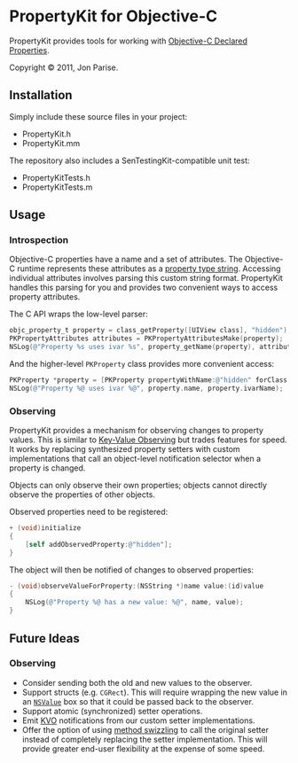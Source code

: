 # PropertyKit for Objective-C

PropertyKit provides tools for working with [Objective-C Declared
Properties][properties].

Copyright &copy; 2011, Jon Parise.

## Installation

Simply include these source files in your project:

* PropertyKit.h
* PropertyKit.mm

The repository also includes a SenTestingKit-compatible unit test:

* PropertyKitTests.h
* PropertyKitTests.m

## Usage

### Introspection

Objective-C properties have a name and a set of attributes.  The Objective-C
runtime represents these attributes as a [property type string][typestring].
Accessing individual attributes involves parsing this custom string format.
PropertyKit handles this parsing for you and provides two convenient ways to
access property attributes.

The C API wraps the low-level parser:

```objective-c
objc_property_t property = class_getProperty([UIView class], "hidden");
PKPropertyAttributes attributes = PKPropertyAttributesMake(property);
NSLog(@"Property %s uses ivar %s", property_getName(property), attributes.ivarName);
```

And the higher-level `PKProperty` class provides more convenient access:

```objective-c
PKProperty *property = [PKProperty propertyWithName:@"hidden" forClass:[UIView class]];
NSLog(@"Property %@ uses ivar %@", property.name, property.ivarName);
```

### Observing

PropertyKit provides a mechanism for observing changes to property values.
This is similar to [Key-Value Observing][kvo] but trades features for speed.
It works by replacing synthesized property setters with custom implementations
that call an object-level notification selector when a property is changed.

Objects can only observe their own properties; objects cannot directly observe
the properties of other objects.

Observed properties need to be registered:

```objective-c
+ (void)initialize
{
    [self addObservedProperty:@"hidden"];
}
```

The object will then be notified of changes to observed properties:

```objective-c
- (void)observeValueForProperty:(NSString *)name value:(id)value
{
    NSLog(@"Property %@ has a new value: %@", name, value);
}
```

## Future Ideas

### Observing

* Consider sending both the old and new values to the observer.
* Support structs (e.g. `CGRect`). This will require wrapping the new value in
  an [`NSValue`][nsvalue] box so that it could be passed back to the observer.
* Support atomic (synchronized) setter operations.
* Emit [KVO][kvo] notifications from our custom setter implementations.
* Offer the option of using [method swizzling][swizzling] to call the original
  setter instead of completely replacing the setter implementation. This will
  provide greater end-user flexibility at the expense of some speed.

[properties]: http://developer.apple.com/library/mac/#documentation/cocoa/conceptual/ObjectiveC/Chapters/ocProperties.html
[typestring]: https://developer.apple.com/library/ios/#documentation/Cocoa/Conceptual/ObjCRuntimeGuide/Articles/ocrtPropertyIntrospection.html#//apple_ref/doc/uid/TP40008048-CH101-SW6
[kvo]: http://developer.apple.com/library/mac/#documentation/Cocoa/Conceptual/KeyValueObserving/KeyValueObserving.html
[nsvalue]: http://developer.apple.com/library/mac/#documentation/Cocoa/Reference/Foundation/Classes/NSValue_Class/Reference/Reference.html
[swizzling]: http://www.mikeash.com/pyblog/friday-qa-2010-01-29-method-replacement-for-fun-and-profit.html
